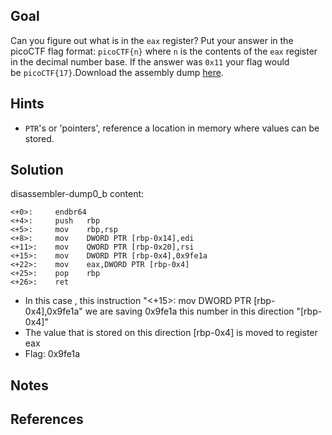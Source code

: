 ## Goal
Can you figure out what is in the `eax` register? Put your answer in the picoCTF flag format: `picoCTF{n}` where `n` is the contents of the `eax` register in the decimal number base. If the answer was `0x11` your flag would be `picoCTF{17}`.Download the assembly dump [here](https://artifacts.picoctf.net/c/510/disassembler-dump0_b.txt).
## Hints
+ `PTR`'s or 'pointers', reference a location in memory where values can be stored.
## Solution
disassembler-dump0_b content:
````
<+0>:     endbr64 
<+4>:     push   rbp
<+5>:     mov    rbp,rsp
<+8>:     mov    DWORD PTR [rbp-0x14],edi
<+11>:    mov    QWORD PTR [rbp-0x20],rsi
<+15>:    mov    DWORD PTR [rbp-0x4],0x9fe1a
<+22>:    mov    eax,DWORD PTR [rbp-0x4]
<+25>:    pop    rbp
<+26>:    ret
````

+ In this case , this instruction "<+15>:    mov    DWORD PTR [rbp-0x4],0x9fe1a" we are saving 0x9fe1a this number in this direction "[rbp-0x4]"
+ The value that is stored on this direction [rbp-0x4] is moved to register eax
+ Flag: 0x9fe1a
## Notes

## References